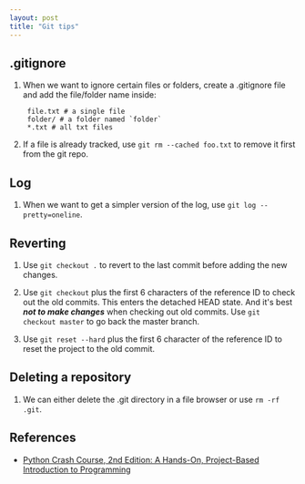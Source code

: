 ```yaml
---
layout: post
title: "Git tips"
---
```


## .gitignore

1. When we want to ignore certain files or folders, create a .gitignore file and add the file/folder name inside:

   ```text
    file.txt # a single file
    folder/ # a folder named `folder`
    *.txt # all txt files
   ```

2. If a file is already tracked, use `git rm --cached foo.txt` to remove it first from the git repo.

## Log

1. When we want to get a simpler version of the log, use `git log --pretty=oneline`.

## Reverting

1. Use `git checkout .` to revert to the last commit before adding the new changes.

2. Use `git checkout` plus the first 6 characters of the reference ID to check out the old commits. This enters the detached HEAD state. And it's best ***not to make changes*** when checking out old commits. Use `git checkout master` to go back the master branch.

3. Use `git reset --hard` plus the first 6 character of the reference ID to reset the project to the old commit.

## Deleting a repository

1. We can either delete the .git directory in a file browser or use `rm -rf .git`.

## References

* [Python Crash Course, 2nd Edition: A Hands-On, Project-Based Introduction to Programming](https://www.amazon.com/Python-Crash-Course-2nd-Edition/dp/1593279280/ref=sr_1_1?keywords=python+crash+course&qid=1558808134&s=gateway&sr=8-1)